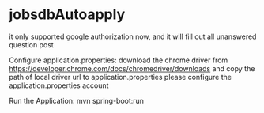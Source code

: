 # jobsdbAutoapply

it only supported google authorization now, 
and it will fill out all unanswered question post

Configure application.properties:
download the chrome driver from
https://developer.chrome.com/docs/chromedriver/downloads
and copy the path of local driver url to application.properties
please configure the application.properties account

Run the Application:
mvn spring-boot:run


